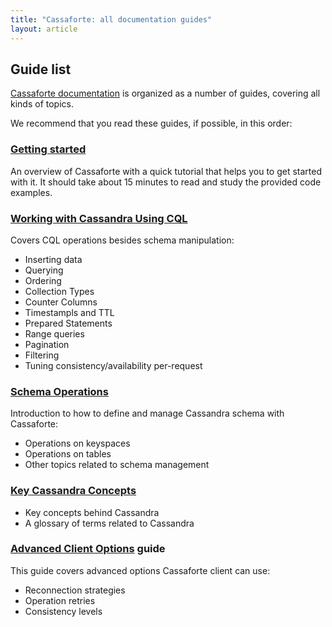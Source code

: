 ```yaml
---
title: "Cassaforte: all documentation guides"
layout: article
---
```


## Guide list

[Cassaforte documentation](https://github.com/clojurewerkz/cassaforte.docs) is organized as a number of guides, covering all kinds of topics.

We recommend that you read these guides, if possible, in this order:


###  [Getting started](/articles/getting_started.html)

An overview of Cassaforte with a quick tutorial that helps you to get
started with it. It should take about 15 minutes to read and study the
provided code examples.


### [Working with Cassandra Using CQL](/articles/cql.html)

Covers CQL operations besides schema manipulation:

  * Inserting data
  * Querying
  * Ordering
  * Collection Types
  * Counter Columns
  * Timestampls and TTL
  * Prepared Statements
  * Range queries
  * Pagination
  * Filtering
  * Tuning consistency/availability per-request

### [Schema Operations](/articles/schema_operations.html)

Introduction to how to define and manage Cassandra schema with Cassaforte:

  * Operations on keyspaces
  * Operations on tables
  * Other topics related to schema management

### [Key Cassandra Concepts](/articles/cassandra_concepts.html)

 * Key concepts behind Cassandra
 * A glossary of terms related to Cassandra

### [Advanced Client Options](/articles/advanced_client_options.html) guide

This guide covers advanced options Cassaforte client can use:

 * Reconnection strategies
 * Operation retries
 * Consistency levels
